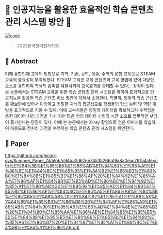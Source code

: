 # 🤖 인공지능을 활용한 효율적인 학습 콘텐츠 관리 시스템 방안 🤖
[![code](https://img.shields.io/badge/Code-Python-blue)](https://docs.python.org/3/license.html)
> 2023한국전기전자학회
## 📖 Abstract
미래 융합인재 교육의 방법으로 과학, 기술, 공학, 예술, 수학의 융합 교육으로 STEAM 교육의 중요성이 부각되었다. STEAM 교육은 교육 콘텐츠와 교육 방법에 있어 다양한 요소를 융합하여 학생의 흥미를 유발시키며 교육효과를 증대할 수 있다는 장점이 있다. 본 논문에서는 STEAM 교육을 위한 학습 콘텐츠 관리 시스템을 위하여 효과적으로 인공지능을 활용한 학습 콘텐츠 확보 방안에 대해서 소개한다. 특별히, 양질의 학습 콘텐츠를 확보함에 있어서 다양하고 정밀한 지식의 접근성으로 학생들의 학습 능력 및 역량 개발을 효과적으로 키울 수 있다. 이에 교수자들은 양질의 데이터를 확보하고자 수작업을 통한 데이터 처리 과정을 거치 지만 많은 양의 데이터 처리와 시간 소요로 업무적인 부담이 증가한다는 단점이 있다. 이에 본 논문에서는 X-ray 촬영으로 얻은 이미지를 학습하여 자동으로 전처리 과정을 수행하는 학습 콘텐츠 관리 시스템을 제안한다.

## 📜 Paper
https://github.com/jeong-sys/Summer_Paper_AI/blob/c94ba2d62ee74535266a19a8a0eac79154afecc9/%E1%84%8B%E1%85%B5%E1%86%AB%E1%84%80%E1%85%A9%E1%86%BC%E1%84%8C%E1%85%B5%E1%84%82%E1%85%B3%E1%86%BC%E1%84%8B%E1%85%B3%E1%86%AF%20%E1%84%92%E1%85%AA%E1%86%AF%E1%84%8B%E1%85%AD%E1%86%BC%E1%84%92%E1%85%A1%E1%86%AB%20%E1%84%92%E1%85%AD%E1%84%8B%E1%85%B2%E1%86%AF%E1%84%8C%E1%85%A5%E1%86%A8%E1%84%8B%E1%85%B5%E1%86%AB%20%E1%84%92%E1%85%A1%E1%86%A8%E1%84%89%E1%85%B3%E1%86%B8%20%E1%84%8F%E1%85%A9%E1%86%AB%E1%84%90%E1%85%A6%E1%86%AB%E1%84%8E%E1%85%B3%20%E1%84%80%E1%85%AA%E1%86%AB%E1%84%85%E1%85%B5%20%E1%84%89%E1%85%B5%E1%84%89%E1%85%B3%E1%84%90%E1%85%A6%E1%86%B7%20%E1%84%87%E1%85%A1%E1%86%BC%E1%84%8B%E1%85%A1%E1%86%AB.pdf
